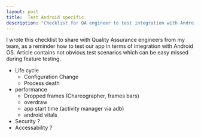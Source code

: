 ```yaml
---
layout: post
title:  Test Android specific 
description: "Checklist for QA engineer to test integration with Android OS"
---
```


I wrote this checklist to share with Quality Assurance engineers from my team,
as a reminder how to test our app in terms of integration with Android OS.
Article contains not obvious test scenarios which can be easy missed during feature testing.


* Life cycle
    * Configuration Change
    * Process death
* performance
    * Dropped frames (Chareographer, frames bars)
    * overdraw
    * app start time (activity manager via adb)
    * android vitals
* Security ?
* Accessability ?